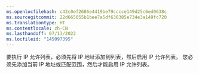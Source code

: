 ```yaml
---
ms.openlocfilehash: c42c0ef2686e4419be79cccce149d25c6ed0638c
ms.sourcegitcommit: 22d665055b1bee7a5df630385e734e3a149fc720
ms.translationtype: HT
ms.contentlocale: zh-CN
ms.lasthandoff: 07/13/2022
ms.locfileid: "145097395"
---
```

要执行 IP 允许列表，必须先将 IP 地址添加到列表，然后启用 IP 允许列表。 您必须先添加当前 IP 地址或匹配范围，然后才能启用 IP 允许列表。
